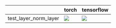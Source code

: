 |                       | torch                                                                                                                                                                              | tensorflow                                                                                                                                                                             |
|:----------------------|:-----------------------------------------------------------------------------------------------------------------------------------------------------------------------------------|:---------------------------------------------------------------------------------------------------------------------------------------------------------------------------------------|
| test_layer_norm_layer | <a href="https://github.com/unifyai/ivy/actions/runs/3646385398/jobs/6157446591" rel="noopener noreferrer" target="_blank"><img src=https://img.shields.io/badge/-failure-red></a> | <a href="https://github.com/unifyai/ivy/actions/runs/3697312289/jobs/6262180170" rel="noopener noreferrer" target="_blank"><img src=https://img.shields.io/badge/-success-success></a> |